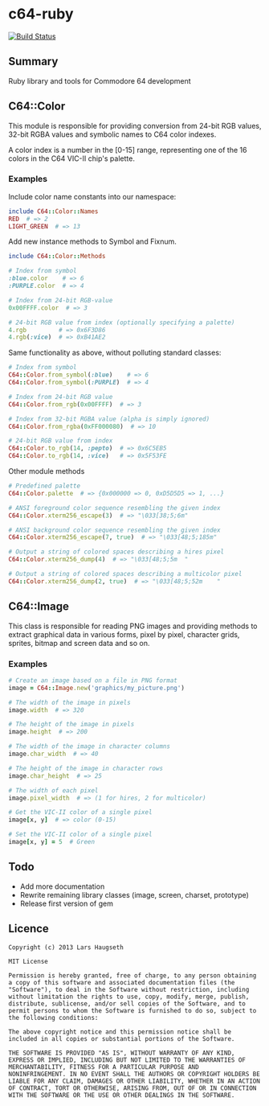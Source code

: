 # c64-ruby

[![Build Status](https://travis-ci.org/lhz/c64-ruby.png)](https://travis-ci.org/lhz/c64-ruby)

## Summary

Ruby library and tools for Commodore 64 development

## C64::Color

This module is responsible for providing conversion from
24-bit RGB values, 32-bit RGBA values and symbolic names
to C64 color indexes.

A color index is a number in the [0-15] range, representing
one of the 16 colors in the C64 VIC-II chip's palette.

### Examples

Include color name constants into our namespace:

```ruby
include C64::Color::Names
RED  # => 2
LIGHT_GREEN  # => 13
```

Add new instance methods to Symbol and Fixnum.

```ruby
include C64::Color::Methods

# Index from symbol
:blue.color    # => 6
:PURPLE.color  # => 4

# Index from 24-bit RGB-value
0x00FFFF.color  # => 3

# 24-bit RGB value from index (optionally specifying a palette)
4.rgb         # => 0x6F3D86
4.rgb(:vice)  # => 0xB41AE2
```

Same functionality as above, without polluting standard classes:

```ruby
# Index from symbol
C64::Color.from_symbol(:blue)    # => 6
C64::Color.from_symbol(:PURPLE)  # => 4

# Index from 24-bit RGB value
C64::Color.from_rgb(0x00FFFF)  # => 3

# Index from 32-bit RGBA value (alpha is simply ignored)
C64::Color.from_rgba(0xFF000080)  # => 10

# 24-bit RGB value from index
C64::Color.to_rgb(14, :pepto)  # => 0x6C5EB5
C64::Color.to_rgb(14, :vice)   # => 0x5F53FE
```

Other module methods

```ruby
# Predefined palette
C64::Color.palette  # => {0x000000 => 0, 0xD5D5D5 => 1, ...}

# ANSI foreground color sequence resembling the given index
C64::Color.xterm256_escape(3)  # => "\033[38;5;6m"

# ANSI background color sequence resembling the given index
C64::Color.xterm256_escape(7, true)  # => "\033[48;5;185m"

# Output a string of colored spaces describing a hires pixel
C64::Color.xterm256_dump(4)  # => "\033[48;5;5m  "

# Output a string of colored spaces describing a multicolor pixel
C64::Color.xterm256_dump(2, true)  # => "\033[48;5;52m    "
```

## C64::Image

This class is responsible for reading PNG images and providing
methods to extract graphical data in various forms, pixel by pixel,
character grids, sprites, bitmap and screen data and so on.

### Examples

```ruby
# Create an image based on a file in PNG format
image = C64::Image.new('graphics/my_picture.png')

# The width of the image in pixels
image.width  # => 320

# The height of the image in pixels
image.height  # => 200

# The width of the image in character columns
image.char_width  # => 40

# The height of the image in character rows
image.char_height  # => 25

# The width of each pixel 
image.pixel_width  # => (1 for hires, 2 for multicolor)

# Get the VIC-II color of a single pixel
image[x, y]  # => color (0-15)

# Set the VIC-II color of a single pixel
image[x, y] = 5  # Green
```

## Todo

* Add more documentation
* Rewrite remaining library classes (image, screen, charset, prototype)
* Release first version of gem

## Licence

```
Copyright (c) 2013 Lars Haugseth

MIT License

Permission is hereby granted, free of charge, to any person obtaining
a copy of this software and associated documentation files (the
"Software"), to deal in the Software without restriction, including
without limitation the rights to use, copy, modify, merge, publish,
distribute, sublicense, and/or sell copies of the Software, and to
permit persons to whom the Software is furnished to do so, subject to
the following conditions:

The above copyright notice and this permission notice shall be
included in all copies or substantial portions of the Software.

THE SOFTWARE IS PROVIDED "AS IS", WITHOUT WARRANTY OF ANY KIND,
EXPRESS OR IMPLIED, INCLUDING BUT NOT LIMITED TO THE WARRANTIES OF
MERCHANTABILITY, FITNESS FOR A PARTICULAR PURPOSE AND
NONINFRINGEMENT. IN NO EVENT SHALL THE AUTHORS OR COPYRIGHT HOLDERS BE
LIABLE FOR ANY CLAIM, DAMAGES OR OTHER LIABILITY, WHETHER IN AN ACTION
OF CONTRACT, TORT OR OTHERWISE, ARISING FROM, OUT OF OR IN CONNECTION
WITH THE SOFTWARE OR THE USE OR OTHER DEALINGS IN THE SOFTWARE.
```
